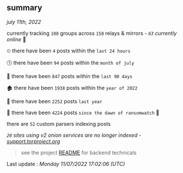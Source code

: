 
## summary
_july 11th, 2022_

currently tracking `108` groups across `158` relays & mirrors - _`63` currently online_ 📡

⏲ there have been `4` posts within the `last 24 hours`

🕓 there have been `94` posts within the `month of july`

📅 there have been `847` posts within the `last 90 days`

🏚 there have been `1938` posts within the `year of 2022`

🚀 there have been `2252` posts `last year`

🦕 there have been `4224` posts `since the dawn of ransomwatch` 🐣

there are `52` custom parsers indexing posts

_`20` sites using v2 onion services are no longer indexed - [support.torproject.org](https://support.torproject.org/onionservices/v2-deprecation/)_

> see the project [README](https://github.com/jmousqueton/ransomwatch#readme) for backend technicals



Last update : _Monday 11/07/2022 17:02:06 (UTC)_

